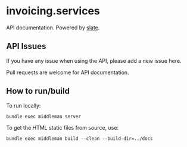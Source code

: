 # invoicing.services

API documentation. Powered by [slate](https://github.com/lord/slate).

## API Issues

If you have any issue when using the API, please add a new issue here.

Pull requests are welcome for API documentation.


## How to run/build 

To run locally:

`bundle exec middleman server`

To get the HTML static files from source, use:

`bundle exec middleman build --clean --build-dir=../docs`
